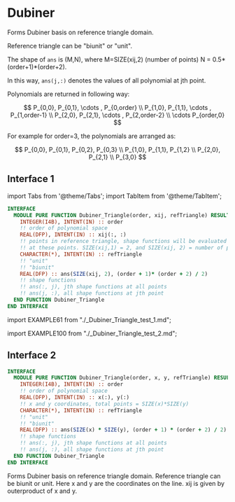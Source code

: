 # Dubiner

Forms Dubiner basis on reference triangle domain.

Reference triangle can be "biunit" or "unit".

The shape of `ans` is (M,N), where M=SIZE(xij,2) (number of points) N = 0.5*(order+1)*(order+2).

In this way, `ans(j,:)` denotes the values of all polynomial at jth point.

Polynomials are returned in following way:

$$
 P_{0,0}, P_{0,1}, \cdots , P_{0,order} \\
 P_{1,0}, P_{1,1}, \cdots , P_{1,order-1} \\
 P_{2,0}, P_{2,1}, \cdots , P_{2,order-2} \\
 \cdots
 P_{order,0}
$$

For example for order=3, the polynomials are arranged as:

$$
 P_{0,0}, P_{0,1}, P_{0,2}, P_{0,3} \\
 P_{1,0}, P_{1,1}, P_{1,2} \\
 P_{2,0}, P_{2,1} \\
 P_{3,0}
$$

## Interface 1

import Tabs from '@theme/Tabs';
import TabItem from '@theme/TabItem';

<Tabs>
<TabItem value="interface" label="܀ Interface" default>

```fortran
INTERFACE
  MODULE PURE FUNCTION Dubiner_Triangle(order, xij, refTriangle) RESULT(ans)
    INTEGER(I4B), INTENT(IN) :: order
    !! order of polynomial space
    REAL(DFP), INTENT(IN) :: xij(:, :)
    !! points in reference triangle, shape functions will be evaluated
    !! at these points. SIZE(xij,1) = 2, and SIZE(xij, 2) = number of points
    CHARACTER(*), INTENT(IN) :: refTriangle
    !! "unit"
    !! "biunit"
    REAL(DFP) :: ans(SIZE(xij, 2), (order + 1)* (order + 2) / 2)
    !! shape functions
    !! ans(:, j), jth shape functions at all points
    !! ans(j, :), all shape functions at jth point
  END FUNCTION Dubiner_Triangle
END INTERFACE
```

</TabItem>

<TabItem value="example" label="️܀  order=1">

import EXAMPLE61 from "./_Dubiner_Triangle_test_1.md";

<EXAMPLE61 />

</TabItem>

<TabItem value="example2" label="️܀  order=2">

import EXAMPLE100 from "./_Dubiner_Triangle_test_2.md";

<EXAMPLE100 />

</TabItem>

<TabItem value="close" label="↢ ">

</TabItem>
</Tabs>

## Interface 2

<Tabs>
<TabItem value="interface" label="܀ Interface" default>

```fortran
INTERFACE
  MODULE PURE FUNCTION Dubiner_Triangle(order, x, y, refTriangle) RESULT(ans)
    INTEGER(I4B), INTENT(IN) :: order
    !! order of polynomial space
    REAL(DFP), INTENT(IN) :: x(:), y(:)
    !! x and y coordinates, total points = SIZE(x)*SIZE(y)
    CHARACTER(*), INTENT(IN) :: refTriangle
    !! "unit"
    !! "biunit"
    REAL(DFP) :: ans(SIZE(x) * SIZE(y), (order + 1) * (order + 2) / 2)
    !! shape functions
    !! ans(:, j), jth shape functions at all points
    !! ans(j, :), all shape functions at jth point
  END FUNCTION Dubiner_Triangle
END INTERFACE
```

Forms Dubiner basis on reference triangle domain. Reference triangle can be biunit or unit. Here x and y are the coordinates on the line. xij is given by outerproduct of x and y.
</TabItem>

<TabItem value="close" label="↢ ">

</TabItem>
</Tabs>
